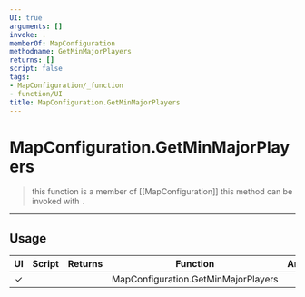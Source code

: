 ```yaml
---
UI: true
arguments: []
invoke: .
memberOf: MapConfiguration
methodname: GetMinMajorPlayers
returns: []
script: false
tags:
- MapConfiguration/_function
- function/UI
title: MapConfiguration.GetMinMajorPlayers
---
```

# MapConfiguration.GetMinMajorPlayers
> this function is a member of [[MapConfiguration]]
> this method can be invoked with `.`
-----
## Usage
|  UI | Script | Returns | Function | Arguments |
|:---:|:------:|-------:|:--------:|:---------|
|✓| ||MapConfiguration.GetMinMajorPlayers||
